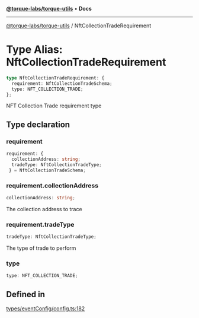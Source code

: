 [**@torque-labs/torque-utils**](../README.md) • **Docs**

***

[@torque-labs/torque-utils](../README.md) / NftCollectionTradeRequirement

# Type Alias: NftCollectionTradeRequirement

```ts
type NftCollectionTradeRequirement: {
  requirement: NftCollectionTradeSchema;
  type: NFT_COLLECTION_TRADE;
};
```

NFT Collection Trade requirement type

## Type declaration

### requirement

```ts
requirement: {
  collectionAddress: string;
  tradeType: NftCollectionTradeType;
 } = NftCollectionTradeSchema;
```

### requirement.collectionAddress

```ts
collectionAddress: string;
```

The collection address to trace

### requirement.tradeType

```ts
tradeType: NftCollectionTradeType;
```

The type of trade to perform

### type

```ts
type: NFT_COLLECTION_TRADE;
```

## Defined in

[types/eventConfig/config.ts:182](https://github.com/torque-labs/torque-utils/blob/fcba00c7b8994c0932484e8f489988b91291c603/types/eventConfig/config.ts#L182)

